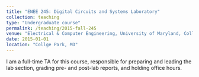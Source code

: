 ```yaml
---
title: "ENEE 245: Digital Circuits and Systems Laboratory"
collection: teaching
type: "Undergraduate course"
permalink: /teaching/2015-fall-245
venue: "Electrical & Computer Engineering, University of Maryland, Collge Park"
date: 2015-01-01
location: "Collge Park, MD"
---
```


I am a full-time TA for this course, responsible for preparing and leading the lab section, grading pre- and post-lab reports, and holding office hours.